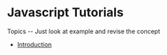 # Javascript Tutorials
Topics -- Just look at example and revise the concept
* [Introduction](JS/intro.js)
